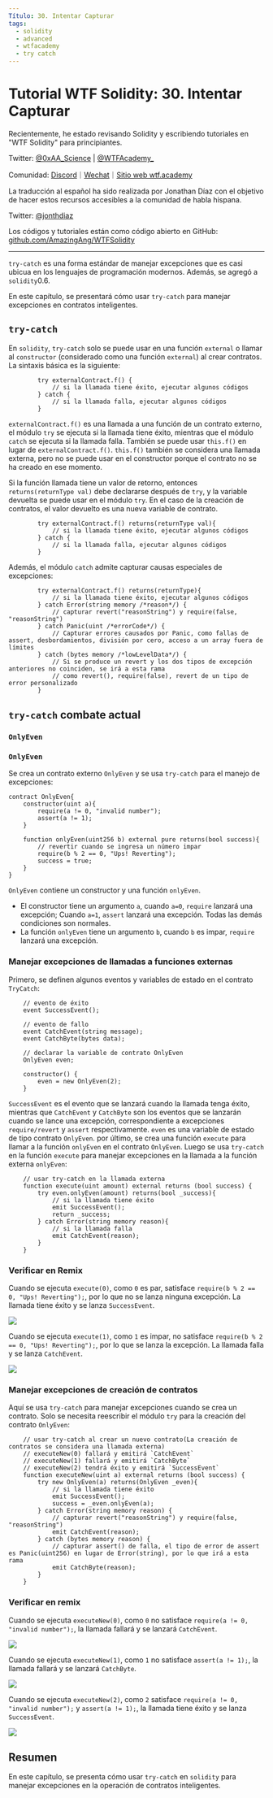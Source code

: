 ```yaml
---
Título: 30. Intentar Capturar
tags:
  - solidity
  - advanced
  - wtfacademy
  - try catch
---
```


# Tutorial WTF Solidity: 30. Intentar Capturar

Recientemente, he estado revisando Solidity y escribiendo tutoriales en "WTF Solidity" para principiantes.

Twitter: [@0xAA_Science](https://twitter.com/0xAA_Science) | [@WTFAcademy_](https://twitter.com/WTFAcademy_)

Comunidad: [Discord](https://discord.gg/5akcruXrsk)｜[Wechat](https://docs.google.com/forms/d/e/1FAIpQLSe4KGT8Sh6sJ7hedQRuIYirOoZK_85miz3dw7vA1-YjodgJ-A/viewform?usp=sf_link)｜[Sitio web wtf.academy](https://wtf.academy)

La traducción al español ha sido realizada por Jonathan Díaz con el objetivo de hacer estos recursos accesibles a la comunidad de habla hispana.

Twitter: [@jonthdiaz](https://twitter.com/jonthdiaz)

Los códigos y tutoriales están como código abierto en GitHub: [github.com/AmazingAng/WTFSolidity](https://github.com/AmazingAng/WTFSolidity)

-----

`try-catch` es una forma estándar de manejar excepciones que es casi ubicua en los lenguajes de programación modernos. Además, se agregó a `solidity`0.6.

En este capítulo, se presentará cómo usar `try-catch` para manejar excepciones en contratos inteligentes.

## `try-catch`
En `solidity`, `try-catch` solo se puede usar en una función `external` o llamar al `constructor` (considerado como una función `external`) al crear contratos. La sintaxis básica es la siguiente:
```solidity
        try externalContract.f() {
            // si la llamada tiene éxito, ejecutar algunos códigos
        } catch {
            // si la llamada falla, ejecutar algunos códigos
        }
```

`externalContract.f()` es una llamada a una función de un contrato externo, el módulo `try` se ejecuta si la llamada tiene éxito, mientras que el módulo `catch` se ejecuta si la llamada falla.
También se puede usar `this.f()` en lugar de `externalContract.f()`. `this.f()` también se considera una llamada externa, pero no se puede usar en el constructor porque el contrato no se ha creado en ese momento.

Si la función llamada tiene un valor de retorno, entonces `returns(returnType val)` debe declararse después de `try`, y la variable devuelta se puede usar en el módulo `try`. En el caso de la creación de contratos, el valor devuelto es una nueva variable de contrato.
```solidity
        try externalContract.f() returns(returnType val){
            // si la llamada tiene éxito, ejecutar algunos códigos
        } catch {
            // si la llamada falla, ejecutar algunos códigos
        }
```

Además, el módulo `catch` admite capturar causas especiales de excepciones:

```solidity
        try externalContract.f() returns(returnType){
            // si la llamada tiene éxito, ejecutar algunos códigos
        } catch Error(string memory /*reason*/) {
            // capturar revert("reasonString") y require(false, "reasonString")
        } catch Panic(uint /*errorCode*/) {
            // Capturar errores causados por Panic, como fallas de assert, desbordamientos, división por cero, acceso a un array fuera de límites
        } catch (bytes memory /*lowLevelData*/) {
            // Si se produce un revert y los dos tipos de excepción anteriores no coinciden, se irá a esta rama
            // como revert(), require(false), revert de un tipo de error personalizado
        }
```

## `try-catch` combate actual
### `OnlyEven`
### `OnlyEven`
Se crea un contrato externo `OnlyEven` y se usa `try-catch` para el manejo de excepciones:
```solidity
contract OnlyEven{
    constructor(uint a){
        require(a != 0, "invalid number");
        assert(a != 1);
    }

    function onlyEven(uint256 b) external pure returns(bool success){
        // revertir cuando se ingresa un número impar
        require(b % 2 == 0, "Ups! Reverting");
        success = true;
    }
}
```
`OnlyEven` contiene un constructor y una función `onlyEven`.

- El constructor tiene un argumento `a`, cuando `a=0`, `require` lanzará una excepción; Cuando `a=1`, `assert` lanzará una excepción. Todas las demás condiciones son normales.
- La función `onlyEven` tiene un argumento `b`, cuando `b` es impar, `require` lanzará una excepción.

### Manejar excepciones de llamadas a funciones externas
Primero, se definen algunos eventos y variables de estado en el contrato `TryCatch`:
```solidity
    // evento de éxito
    event SuccessEvent();

    // evento de fallo
    event CatchEvent(string message);
    event CatchByte(bytes data);

    // declarar la variable de contrato OnlyEven
    OnlyEven even;

    constructor() {
        even = new OnlyEven(2);
    }
```
`SuccessEvent` es el evento que se lanzará cuando la llamada tenga éxito, mientras que `CatchEvent` y `CatchByte` son los eventos que se lanzarán cuando se lance una excepción, correspondiente a excepciones `require/revert` y `assert` respectivamente. `even` es una variable de estado de tipo contrato `OnlyEven`.
por último, se crea una función `execute` para llamar a la función `onlyEven` en el contrato `OnlyEven`. Luego se usa `try-catch` en la función `execute` para manejar excepciones en la llamada a la función externa `onlyEven`:
```solidity
    // usar try-catch en la llamada externa
    function execute(uint amount) external returns (bool success) {
        try even.onlyEven(amount) returns(bool _success){
            // si la llamada tiene éxito
            emit SuccessEvent();
            return _success;
        } catch Error(string memory reason){
            // si la llamada falla
            emit CatchEvent(reason);
        }
    }
```
### Verificar en Remix

Cuando se ejecuta `execute(0)`, como `0` es par, satisface `require(b % 2 == 0, "Ups! Reverting");`, por lo que no se lanza ninguna excepción. La llamada tiene éxito y se lanza `SuccessEvent`.

![](./img/30-1.png)

Cuando se ejecuta `execute(1)`, como `1` es impar, no satisface `require(b % 2 == 0, "Ups! Reverting");`, por lo que se lanza la excepción. La llamada falla y se lanza `CatchEvent`.

![](./img/30-2.png)

### Manejar excepciones de creación de contratos

Aquí se usa `try-catch` para manejar excepciones cuando se crea un contrato. Solo se necesita reescribir el módulo `try` para la creación del contrato `OnlyEven`:
```solidity
    // usar try-catch al crear un nuevo contrato(La creación de contratos se considera una llamada externa)
    // executeNew(0) fallará y emitirá `CatchEvent`
    // executeNew(1) fallará y emitirá `CatchByte`
    // executeNew(2) tendrá éxito y emitirá `SuccessEvent`
    function executeNew(uint a) external returns (bool success) {
        try new OnlyEven(a) returns(OnlyEven _even){
            // si la llamada tiene éxito
            emit SuccessEvent();
            success = _even.onlyEven(a);
        } catch Error(string memory reason) {
            // capturar revert("reasonString") y require(false, "reasonString")
            emit CatchEvent(reason);
        } catch (bytes memory reason) {
            // capturar assert() de falla, el tipo de error de assert es Panic(uint256) en lugar de Error(string), por lo que irá a esta rama
            emit CatchByte(reason);
        }
    }
```

### Verificar en remix
Cuando se ejecuta `executeNew(0)`, como `0` no satisface `require(a != 0, "invalid number");`, la llamada fallará y se lanzará `CatchEvent`.

![](./img/30-3.png)

Cuando se ejecuta `executeNew(1)`, como `1` no satisface `assert(a != 1);`, la llamada fallará y se lanzará `CatchByte`.

![](./img/30-4.png)

Cuando se ejecuta `executeNew(2)`, como `2` satisface `require(a != 0, "invalid number");` y `assert(a != 1);`, la llamada tiene éxito y se lanza `SuccessEvent`.

![](./img/30-5.png)

## Resumen
En este capítulo, se presenta cómo usar `try-catch` en `solidity` para manejar excepciones en la operación de contratos inteligentes.
